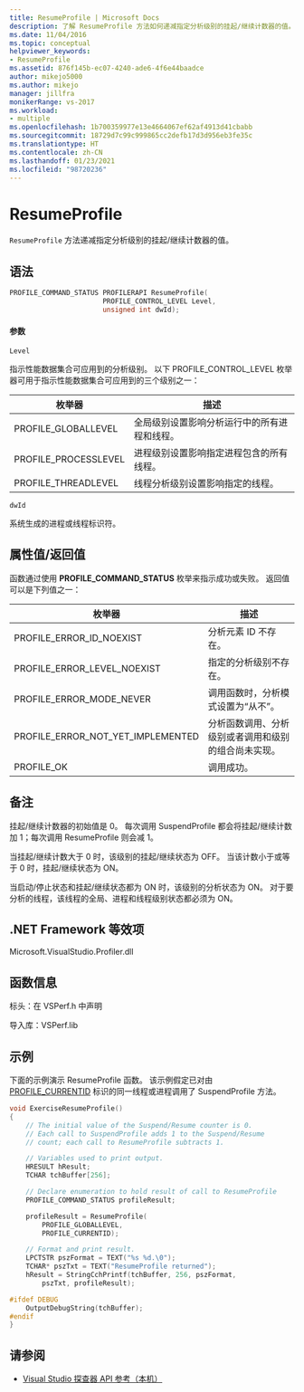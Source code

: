```yaml
---
title: ResumeProfile | Microsoft Docs
description: 了解 ResumeProfile 方法如何递减指定分析级别的挂起/继续计数器的值。
ms.date: 11/04/2016
ms.topic: conceptual
helpviewer_keywords:
- ResumeProfile
ms.assetid: 876f145b-ec07-4240-ade6-4f6e44baadce
author: mikejo5000
ms.author: mikejo
manager: jillfra
monikerRange: vs-2017
ms.workload:
- multiple
ms.openlocfilehash: 1b700359977e13e4664067ef62af4913d41cbabb
ms.sourcegitcommit: 18729d7c99c999865cc2defb17d3d956eb3fe35c
ms.translationtype: HT
ms.contentlocale: zh-CN
ms.lasthandoff: 01/23/2021
ms.locfileid: "98720236"
---
```

# <a name="resumeprofile"></a>ResumeProfile
`ResumeProfile` 方法递减指定分析级别的挂起/继续计数器的值。

## <a name="syntax"></a>语法

```cpp
PROFILE_COMMAND_STATUS PROFILERAPI ResumeProfile(
                       PROFILE_CONTROL_LEVEL Level,
                       unsigned int dwId);
```

#### <a name="parameters"></a>参数
 `Level`

 指示性能数据集合可应用到的分析级别。 以下 PROFILE_CONTROL_LEVEL 枚举器可用于指示性能数据集合可应用到的三个级别之一：

|枚举器|描述|
|----------------|-----------------|
|PROFILE_GLOBALLEVEL|全局级别设置影响分析运行中的所有进程和线程。|
|PROFILE_PROCESSLEVEL|进程级别设置影响指定进程包含的所有线程。|
|PROFILE_THREADLEVEL|线程分析级别设置影响指定的线程。|

 `dwId`

 系统生成的进程或线程标识符。

## <a name="property-valuereturn-value"></a>属性值/返回值
 函数通过使用 **PROFILE_COMMAND_STATUS** 枚举来指示成功或失败。 返回值可以是下列值之一：

|枚举器|描述|
|----------------|-----------------|
|PROFILE_ERROR_ID_NOEXIST|分析元素 ID 不存在。|
|PROFILE_ERROR_LEVEL_NOEXIST|指定的分析级别不存在。|
|PROFILE_ERROR_MODE_NEVER|调用函数时，分析模式设置为“从不”。|
|PROFILE_ERROR_NOT_YET_IMPLEMENTED|分析函数调用、分析级别或者调用和级别的组合尚未实现。|
|PROFILE_OK|调用成功。|

## <a name="remarks"></a>备注
 挂起/继续计数器的初始值是 0。 每次调用 SuspendProfile 都会将挂起/继续计数加 1；每次调用 ResumeProfile 则会减 1。

 当挂起/继续计数大于 0 时，该级别的挂起/继续状态为 OFF。 当该计数小于或等于 0 时，挂起/继续状态为 ON。

 当启动/停止状态和挂起/继续状态都为 ON 时，该级别的分析状态为 ON。 对于要分析的线程，该线程的全局、进程和线程级别状态都必须为 ON。

## <a name="net-framework-equivalent"></a>.NET Framework 等效项
 Microsoft.VisualStudio.Profiler.dll

## <a name="function-information"></a>函数信息
 标头：在 VSPerf.h 中声明

 导入库：VSPerf.lib

## <a name="example"></a>示例
 下面的示例演示 ResumeProfile 函数。 该示例假定已对由 [PROFILE_CURRENTID](../profiling/profile-currentid.md) 标识的同一线程或进程调用了 SuspendProfile 方法。

```cpp
void ExerciseResumeProfile()
{
    // The initial value of the Suspend/Resume counter is 0.
    // Each call to SuspendProfile adds 1 to the Suspend/Resume
    // count; each call to ResumeProfile subtracts 1.

    // Variables used to print output.
    HRESULT hResult;
    TCHAR tchBuffer[256];

    // Declare enumeration to hold result of call to ResumeProfile
    PROFILE_COMMAND_STATUS profileResult;

    profileResult = ResumeProfile(
        PROFILE_GLOBALLEVEL,
        PROFILE_CURRENTID);

    // Format and print result.
    LPCTSTR pszFormat = TEXT("%s %d.\0");
    TCHAR* pszTxt = TEXT("ResumeProfile returned");
    hResult = StringCchPrintf(tchBuffer, 256, pszFormat,
        pszTxt, profileResult);

#ifdef DEBUG
    OutputDebugString(tchBuffer);
#endif
}
```

## <a name="see-also"></a>请参阅
- [Visual Studio 探查器 API 参考（本机）](../profiling/visual-studio-profiler-api-reference-native.md)
